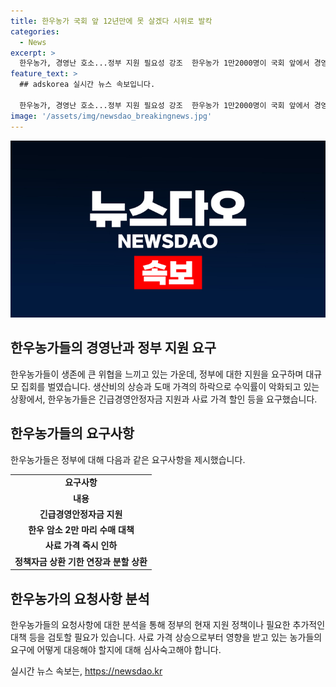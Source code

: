 ```yaml
---
title: 한우농가 국회 앞 12년만에 못 살겠다 시위로 발칵
categories:
  - News
excerpt: >
  한우농가, 경영난 호소...정부 지원 필요성 강조  한우농가 1만2000명이 국회 앞에서 경영난을 호소하며 삭발 퍼포먼스를 벌였다. 사료 가격 상승과 도매 가격 하락으로 수익 악화되자 긴급경영안정자금과 사료 가격 인하 등 정부 지원을 촉구했다. 한우협회는 정책자금 이자율 절감 등 대책을 요구했고, 농식품부는 사육 마릿수 축소를 촉구하고 있다. 한우농가는 과잉공급 문제에도 대처가 필요하다고 지적했다.
feature_text: >
  ## adskorea 실시간 뉴스 속보입니다.

  한우농가, 경영난 호소...정부 지원 필요성 강조  한우농가 1만2000명이 국회 앞에서 경영난을 호소하며 삭발 퍼포먼스를 벌였다. 사료 가격 상승과 도매 가격 하락으로 수익 악화되자 긴급경영안정자금과 사료 가격 인하 등 정부 지원을 촉구했다. 한우협회는 정책자금 이자율 절감 등 대책을 요구했고, 농식품부는 사육 마릿수 축소를 촉구하고 있다. 한우농가는 과잉공급 문제에도 대처가 필요하다고 지적했다.
image: '/assets/img/newsdao_breakingnews.jpg'
---
```


<p><img src="/assets/img/newsdao_breakingnews.jpg" alt="adskorea 속보" /></p>

<h2 data-ke-size="size26">한우농가들의 경영난과 정부 지원 요구</h2>

<p data-ke-size="size16">한우농가들이 생존에 큰 위협을 느끼고 있는 가운데, 정부에 대한 지원을 요구하며 대규모 집회를 벌였습니다. 생산비의 상승과 도매 가격의 하락으로 수익률이 악화되고 있는 상황에서, 한우농가들은 긴급경영안정자금 지원과 사료 가격 할인 등을 요구했습니다.</p>

<h2 data-ke-size="size24">한우농가들의 요구사항</h2>

<p data-ke-size="size16">한우농가들은 정부에 대해 다음과 같은 요구사항을 제시했습니다.</p>

<table>
    <tbody>
        <tr>
            <td style="text-align: center; height: 17px;"><b>요구사항</b></td>
        </tr>
        <tr>
            <td style="text-align: center; height: 17px;"><b>내용</b></td>
        </tr>
        <tr>
            <td style="text-align: center; height: 17px;"><b>긴급경영안정자금 지원</b></td>
        </tr>
        <tr>
            <td style="text-align: center; height: 17px;"><b>한우 암소 2만 마리 수매 대책</b></td>
        </tr>
        <tr>
            <td style="text-align: center; height: 17px;"><b>사료 가격 즉시 인하</b></td>
        </tr>
        <tr>
            <td style="text-align: center; height: 17px;"><b>정책자금 상환 기한 연장과 분할 상환</b></td>
        </tr>
    </tbody>
</table>

<h2 data-ke-size="size24">한우농가의 요청사항 분석</h2>

<p data-ke-size="size16">한우농가들의 요청사항에 대한 분석을 통해 정부의 현재 지원 정책이나 필요한 추가적인 대책 등을 검토할 필요가 있습니다. 사료 가격 상승으로부터 영향을 받고 있는 농가들의 요구에 어떻게 대응해야 할지에 대해 심사숙고해야 합니다.</p>
실시간 뉴스 속보는, <a href="https://newsdao.kr" rel="dofollow">https://newsdao.kr</a>


